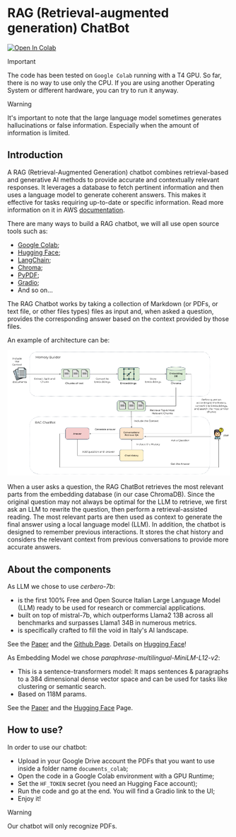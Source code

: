 # RAG (Retrieval-augmented generation) ChatBot

<a target="_blank" href="https://colab.research.google.com/github/WTeam2024/rag_chatbot/blob/main/chatbot_WTeam.ipynb">
  <img src="https://colab.research.google.com/assets/colab-badge.svg" alt="Open In Colab"/>
</a>

> [!IMPORTANT]
> The code has been tested on `Google Colab` running with a T4 GPU. 
> So far, there is no way to use only the CPU.
> If you are using another Operating System or different hardware, you can try to run it anyway.

> [!WARNING]
> It's important to note that the large language model sometimes generates hallucinations or false information. Especially when the amount of information is limited.

## Introduction

A RAG (Retrieval-Augmented Generation) chatbot combines retrieval-based and generative AI methods to provide accurate and contextually relevant responses. It leverages a database to fetch pertinent information and then uses a language model to generate coherent answers. This makes it effective for tasks requiring up-to-date or specific information. Read more information on it in AWS [documentation](https://aws.amazon.com/what-is/retrieval-augmented-generation/?nc1=h_ls).

There are many ways to build a RAG chatbot, we will all use open source tools such as:
-   [Google Colab](https://colab.google/);
-   [Hugging Face](https://huggingface.co/);
-   [LangChain](https://www.langchain.com/);
-   [Chroma](https://github.com/chroma-core/chroma);
-   [PyPDF](https://pypdf.readthedocs.io/en/stable/);
-   [Gradio](https://www.gradio.app/);
-   And so on...

The RAG Chatbot works by taking a collection of Markdown (or PDFs, or text file, or other files types) files as input and, when asked a question, provides the corresponding answer based on the context provided by those files.

An example of architecture can be:

![rag-example.png](images/rag_example_architecture.png)

When a user asks a question, the RAG ChatBot retrieves the most relevant parts from the embedding database (in our case ChromaDB).
Since the original question may not always be optimal for the LLM to retrieve, we first ask an LLM to rewrite the question,
then perform a retrieval-assisted reading.
The most relevant parts are then used as context to generate the final answer using a local language model (LLM).
In addition, the chatbot is designed to remember previous interactions. It stores the chat history and considers the
relevant context from previous conversations to provide more accurate answers.

## About the components

As LLM we chose to use *cerbero-7b*:
- is the first 100% Free and Open Source Italian Large Language Model (LLM) ready to be used for research or commercial applications.
- built on top of mistral-7b, which outperforms Llama2 13B across all benchmarks and surpasses Llama1 34B in numerous metrics.
- is specifically crafted to fill the void in Italy's AI landscape.

See the [Paper](https://arxiv.org/abs/2311.15698) and the [Github Page](https://github.com/galatolofederico/cerbero-7b). Details on [Hugging Face](https://huggingface.co/galatolo/cerbero-7b)!

As Embedding Model we chose *paraphrase-multilingual-MiniLM-L12-v2*:
- This is a sentence-transformers model: It maps sentences & paragraphs to a 384 dimensional dense vector space and can be used for tasks like clustering or semantic search.
- Based on 118M params.

See the [Paper](https://arxiv.org/abs/1908.10084) and the [Hugging Face](https://huggingface.co/sentence-transformers/paraphrase-multilingual-MiniLM-L12-v2) Page.

## How to use?

In order to use our chatbot:
- Upload in your Google Drive account the PDFs that you want to use inside a folder name `documents_colab`;
- Open the code in a Google Colab environment with a GPU Runtime;
- Set the `HF_TOKEN` secret (you need an Hugging Face account);
-  Run the code and go at the end. You will find a Gradio link to the UI;
-  Enjoy it!

> [!WARNING]
> Our chatbot will only recognize PDFs.
